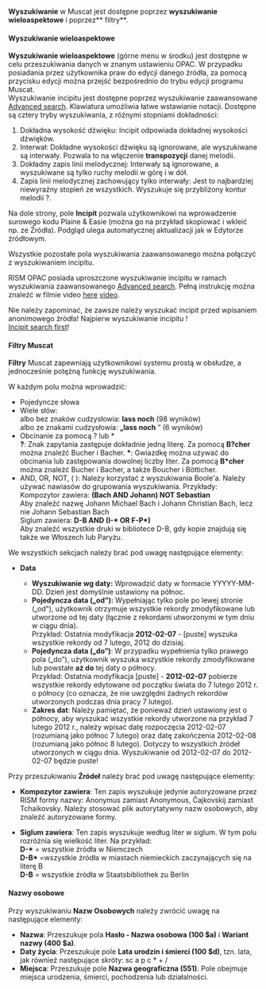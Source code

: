 **Wyszukiwanie** w Muscat jest dostępne poprzez **wyszukiwanie wieloaspektowe** i poprzez** filtry**.

#### Wyszukiwanie  **wieloaspektowe**

**Wyszukiwanie wieloaspektowe** (górne menu w środku) jest dostępne w celu przeszukiwania danych w znanym ustawieniu OPAC. W przypadku posiadania przez użytkownika praw do edycji danego źródła, za pomocą przycisku edycji można przejść bezpośrednio do trybu edycji programu Muscat.   
Wyszukiwanie incipitu jest dostępne poprzez wyszukiwanie zaawansowane [Advanced search](https://muscat.rism.info/advanced). Klawiatura umożliwia łatwe wstawianie notacji. Dostępne są cztery tryby wyszukiwania, z różnymi stopniami dokładności:

1. Dokładna wysokość dźwięku: Incipit odpowiada dokładnej wysokości dźwięków.  
2. Interwał: Dokładne wysokości dźwięku są ignorowane, ale wyszukiwane są interwały. Pozwala to na włączenie **transpozycji** danej melodii.  
3. Dokładny zapis linii melodycznej: Interwały są ignorowane, a wyszukiwane są tylko ruchy melodii w górę i w dół.  
4. Zapis linii melodycznej zachowujący tylko interwały: Jest to najbardziej niewyraźny stopień ze wszystkich. Wyszukuje się przybliżony kontur melodii ?.  

Na dole strony, pole **Incipit** pozwala użytkownikowi na wprowadzenie surowego kodu Plaine & Easie (można go na przykład skopiować i wkleić np. ze Źródła). Podgląd ulega automatycznej aktualizacji jak w Edytorze źródłowym.  

Wszystkie pozostałe pola wyszukiwania zaawansowanego można połączyć z wyszukiwaniem incipitu.  

RISM OPAC posiada uproszczone wyszukiwanie incipitu w ramach wyszukiwania zaawansowanego [Advanced search](https://muscat.rism.info/advanced). Pełną instrukcję można znaleźć w filmie video [here](https://opac.rism.info/index.php?id=8&L=0#c38) [video](https://youtu.be/HgXFyiXZq5M).   

Nie należy zapominać, że zawsze należy wyszukać incipit przed wpisaniem anonimowego źródła! Najpierw wyszukiwanie incipitu !   
[Incipit search first](https://youtu.be/kKc0zzc8cbo)!

#### Filtry Muscat  

**Filtry** Muscat zapewniają użytkownikowi systemu prostą w obsłudze, a jednocześnie potężną funkcję wyszukiwania.

W każdym polu można wprowadzić:

- Pojedyncze słowa  
- Wiele słów:   
 albo bez znaków cudzysłowia: **lass noch** (98 wyników)  
 albo ze znakami cudzysłowia:  **„lass noch** ” (6 wyników)
- Obcinanie za pomocą ? lub  \*  
**?**:  Znak zapytania zastępuje dokładnie jedną literę. Za pomocą **B?cher** można znaleźć Bucher i Bacher.  **\***: Gwiazdkę można używać do obcinania lub zastępowania dowolnej liczby liter. Za pomocą **B\*cher** można znaleźć Bucher i Bacher, a także Boucher i Bötticher.
- AND, OR, NOT, ( ): Należy korzystać z wyszukiwania Boole'a. Należy używać nawiasów do grupowania wyszukiwania. Przykłady:  
 Kompozytor zawiera: **(Bach AND Johann) NOT Sebastian**  
 Aby znaleźć nazwę Johann Michael Bach i Johann Christian Bach, lecz nie Johann Sebastian Bach  
 Siglum zawiera: **D-B AND (I-\* OR F-P\*)**   
 Aby znaleźć wszystkie  druki w bibliotece D-B, gdy kopie znajdują się także we Włoszech lub Paryżu.  



We wszystkich sekcjach należy brać pod uwagę następujące elementy:

- **Data**

  - **Wyszukiwanie wg daty:** Wprowadzić daty w formacie YYYYY-MM-DD. Dzień jest domyślnie ustawiony na północ.   
  - **Pojedyncza data („od”):** Wypełniając tylko pole po lewej stronie („od”), użytkownik otrzymuje wszystkie rekordy zmodyfikowane lub utworzone od tej daty (łącznie z rekordami utworzonymi w tym dniu w ciągu dnia).  
 Przykład: Ostatnia modyfikacja  **2012-02-07** - [puste] wyszuka wszystkie rekordy od 7 lutego, 2012 do dzisiaj.
  - **Pojedyncza data („do”)**: W przypadku wypełnienia tylko prawego pola („do”), użytkownik wyszuka wszystkie rekordy zmodyfikowane lub powstałe **aż do** tej daty o północy.  
 Przykład: Ostatnia modyfikacja [puste] -  **2012-02-07** pobierze wszystkie rekordy edytowane od początku świata do 7 lutego 2012 r. o północy (co oznacza, że nie uwzględni żadnych rekordów utworzonych podczas dnia pracy 7 lutego).
  - **Zakres dat**: Należy pamiętać, że ponieważ dzień ustawiony jest o północy, aby wyszukać wszystkie rekordy utworzone na przykład 7 lutego 2012 r., należy wpisać datę rozpoczęcia 2012-02-07 (rozumianą jako północ 7 lutego) oraz datę zakończenia 2012-02-08 (rozumianą jako północ 8 lutego). Dotyczy to wszystkich źródeł utworzonych w ciągu dnia. Wyszukiwanie od 2012-02-07 do 2012-02-07 będzie puste!



Przy przeszukiwaniu **Źródeł** należy brać pod uwagę następujące elementy:  

- **Kompozytor zawiera**: Ten zapis wyszukuje jedynie autoryzowane przez RISM formy nazwy: Anonymus zamiast Anonymous, Čajkovskij zamiast Tchaikovsky. Należy stosować plik autorytatywny nazw osobowych, aby znaleźć autoryzowane formy.   

- **Siglum zawiera**: Ten zapis wyszukuje według liter w siglum. W tym polu rozróżnia się wielkość liter. Na przykład:  
**D-\*** = wszystkie źródła w Niemczech  
**D-B\*** =wszystkie źródła w miastach niemieckich zaczynających się na literę B  
**D-B** = wszystkie źródła w Staatsbibliothek zu Berlin



#### Nazwy osobowe  

Przy wyszukiwaniu **Nazw Osobowych** należy zwrócić uwagę na następujące elementy:

- **Nazwa**: Przeszukuje pola **Hasło - Nazwa osobowa (100 $a)** i **Wariant nazwy (400 $a)**.
- **Daty życia**: Przeszukuje pole **Lata urodzin i śmierci (100 $d)**, tzn. lata, jak również następujące skróty: sc  a  p  c \*  +  /
- **Miejsca**: Przeszukuje pole **Nazwa geograficzna (551)**. Pole obejmuje miejsca urodzenia, śmierci, pochodzenia lub działalności.
